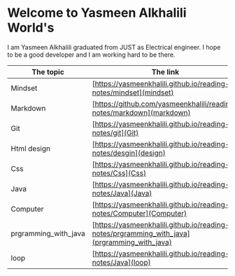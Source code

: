 # Welcome to Yasmeen Alkhalili World's
I am Yasmeen Alkhalili graduated from JUST as Electrical engineer. I hope to be a good developer and I am working hard to be there.

| The topic      | The link |
| ----------- | ----------- |
| Mindset      | [https://yasmeenkhalili.github.io/reading-notes/mindset](mindset)       |
| Markdown   | [https://github.com/yasmeenkhalili/reading-notes/markdown](markdown) 
 | Git      | [https://yasmeenkhalili.github.io/reading-notes/git](Git)       |
 | Html design     | [https://yasmeenkhalili.github.io/reading-notes/desgin](design)
 | Css     | [https://yasmeenkhalili.github.io/reading-notes/Css](Css)
 | Java     | [https://yasmeenkhalili.github.io/reading-notes/Java](Java)
 | Computer     | [https://yasmeenkhalili.github.io/reading-notes/Computer](Computer)
 | prgramming_with_java     | [https://yasmeenkhalili.github.io/reading-notes/prgramming_with_java](prgramming_with_java)
 | loop     | [https://yasmeenkhalili.github.io/reading-notes/Java](loop)

